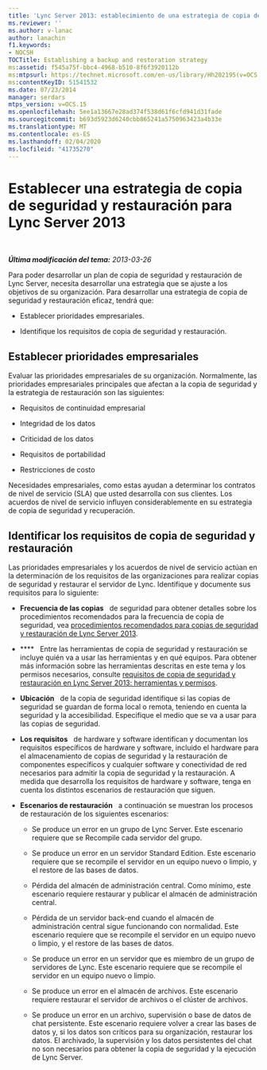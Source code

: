 ```yaml
---
title: 'Lync Server 2013: establecimiento de una estrategia de copia de seguridad y restauración'
ms.reviewer: ''
ms.author: v-lanac
author: lanachin
f1.keywords:
- NOCSH
TOCTitle: Establishing a backup and restoration strategy
ms:assetid: f545a75f-bbc4-4968-b510-8f6f3920112b
ms:mtpsurl: https://technet.microsoft.com/en-us/library/Hh202195(v=OCS.15)
ms:contentKeyID: 51541532
ms.date: 07/23/2014
manager: serdars
mtps_version: v=OCS.15
ms.openlocfilehash: 5ee1a13667e28ad374f538d61f6cfd941d31fade
ms.sourcegitcommit: b693d5923d6240cbb865241a5750963423a4b33e
ms.translationtype: MT
ms.contentlocale: es-ES
ms.lasthandoff: 02/04/2020
ms.locfileid: "41735270"
---
```

<div data-xmlns="http://www.w3.org/1999/xhtml">

<div class="topic" data-xmlns="http://www.w3.org/1999/xhtml" data-msxsl="urn:schemas-microsoft-com:xslt" data-cs="http://msdn.microsoft.com/en-us/">

<div data-asp="http://msdn2.microsoft.com/asp">

# <a name="establishing-a-backup-and-restoration-strategy-for-lync-server-2013"></a>Establecer una estrategia de copia de seguridad y restauración para Lync Server 2013

</div>

<div id="mainSection">

<div id="mainBody">

<span> </span>

_**Última modificación del tema:** 2013-03-26_

Para poder desarrollar un plan de copia de seguridad y restauración de Lync Server, necesita desarrollar una estrategia que se ajuste a los objetivos de su organización. Para desarrollar una estrategia de copia de seguridad y restauración eficaz, tendrá que:

  - Establecer prioridades empresariales.

  - Identifique los requisitos de copia de seguridad y restauración.

<div>

## <a name="establishing-business-priorities"></a>Establecer prioridades empresariales

Evaluar las prioridades empresariales de su organización. Normalmente, las prioridades empresariales principales que afectan a la copia de seguridad y la estrategia de restauración son las siguientes:

  - Requisitos de continuidad empresarial

  - Integridad de los datos

  - Criticidad de los datos

  - Requisitos de portabilidad

  - Restricciones de costo

Necesidades empresariales, como estas ayudan a determinar los contratos de nivel de servicio (SLA) que usted desarrolla con sus clientes. Los acuerdos de nivel de servicio influyen considerablemente en su estrategia de copia de seguridad y recuperación.

</div>

<div>

## <a name="identifying-backup-and-restoration-requirements"></a>Identificar los requisitos de copia de seguridad y restauración

Las prioridades empresariales y los acuerdos de nivel de servicio actúan en la determinación de los requisitos de las organizaciones para realizar copias de seguridad y restaurar el servidor de Lync. Identifique y documente sus requisitos para lo siguiente:

  - **Frecuencia de las copias**   de seguridad para obtener detalles sobre los procedimientos recomendados para la frecuencia de copia de seguridad, vea [procedimientos recomendados para copias de seguridad y restauración de Lync Server 2013](lync-server-2013-best-practices-for-backup-and-restoration.md).

  - ****   Entre las herramientas de copia de seguridad y restauración se incluye quién va a usar las herramientas y en qué equipos. Para obtener más información sobre las herramientas descritas en este tema y los permisos necesarios, consulte [requisitos de copia de seguridad y restauración en Lync Server 2013: herramientas y permisos](lync-server-2013-backup-and-restoration-requirements-tools-and-permissions.md).

  - **Ubicación**   de la copia de seguridad identifique si las copias de seguridad se guardan de forma local o remota, teniendo en cuenta la seguridad y la accesibilidad. Especifique el medio que se va a usar para las copias de seguridad.

  - **Los requisitos**   de hardware y software identifican y documentan los requisitos específicos de hardware y software, incluido el hardware para el almacenamiento de copias de seguridad y la restauración de componentes específicos y cualquier software y conectividad de red necesarios para admitir la copia de seguridad y la restauración. A medida que desarrolla los requisitos de hardware y software, tenga en cuenta los distintos escenarios de restauración que siguen.

  - **Escenarios de restauración**   a continuación se muestran los procesos de restauración de los siguientes escenarios:
    
      - Se produce un error en un grupo de Lync Server. Este escenario requiere que se Recompile cada servidor del grupo.
    
      - Se produce un error en un servidor Standard Edition. Este escenario requiere que se recompile el servidor en un equipo nuevo o limpio, y el restore de las bases de datos.
    
      - Pérdida del almacén de administración central. Como mínimo, este escenario requiere restaurar y publicar el almacén de administración central.
    
      - Pérdida de un servidor back-end cuando el almacén de administración central sigue funcionando con normalidad. Este escenario requiere que se recompile el servidor en un equipo nuevo o limpio, y el restore de las bases de datos.
    
      - Se produce un error en un servidor que es miembro de un grupo de servidores de Lync. Este escenario requiere que se recompile el servidor en un equipo nuevo o limpio.
    
      - Se produce un error en el almacén de archivos. Este escenario requiere restaurar el servidor de archivos o el clúster de archivos.
    
      - Se produce un error en un archivo, supervisión o base de datos de chat persistente. Este escenario requiere volver a crear las bases de datos y, si los datos son críticos para su organización, restaurar los datos. El archivado, la supervisión y los datos persistentes del chat no son necesarios para obtener la copia de seguridad y la ejecución de Lync Server.

</div>

</div>

<span> </span>

</div>

</div>

</div>


